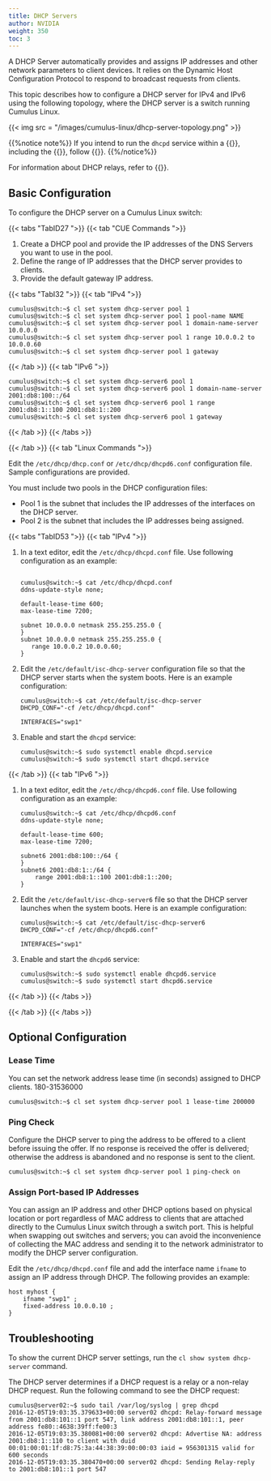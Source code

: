 ```yaml
---
title: DHCP Servers
author: NVIDIA
weight: 350
toc: 3
---
```

A DHCP Server automatically provides and assigns IP addresses and other network parameters to client devices. It relies on the Dynamic Host Configuration Protocol to respond to broadcast requests from clients.

This topic describes how to configure a DHCP server for IPv4 and IPv6 using the following topology, where the DHCP server is a switch running Cumulus Linux.

{{< img src = "/images/cumulus-linux/dhcp-server-topology.png" >}}

{{%notice note%}}
If you intend to run the `dhcpd` service within a {{<link url="Virtual-Routing-and-Forwarding-VRF" text="VRF">}}, including the {{<link url="Management-VRF" text="management VRF">}}, follow {{<link url="Management-VRF/#run-services-within-the-management-vrf" text="these steps">}}.
{{%/notice%}}

For information about DHCP relays, refer to {{<link title="DHCP Relays">}}.

## Basic Configuration

To configure the DHCP server on a Cumulus Linux switch:

{{< tabs "TabID27 ">}}
{{< tab "CUE Commands ">}}

1. Create a DHCP pool and provide the IP addresses of the DNS Servers you want to use in the pool.
2. Define the range of IP addresses that the DHCP server provides to clients.
3. Provide the default gateway IP address.

{{< tabs "TabI32 ">}}
{{< tab "IPv4 ">}}

```
cumulus@switch:~$ cl set system dhcp-server pool 1
cumulus@switch:~$ cl set system dhcp-server pool 1 pool-name NAME
cumulus@switch:~$ cl set system dhcp-server pool 1 domain-name-server 10.0.0.0
cumulus@switch:~$ cl set system dhcp-server pool 1 range 10.0.0.2 to 10.0.0.60
cumulus@switch:~$ cl set system dhcp-server pool 1 gateway
```

{{< /tab >}}
{{< tab "IPv6 ">}}

```
cumulus@switch:~$ cl set system dhcp-server6 pool 1 
cumulus@switch:~$ cl set system dhcp-server6 pool 1 domain-name-server 2001:db8:100::/64
cumulus@switch:~$ cl set system dhcp-server6 pool 1 range 2001:db8:1::100 2001:db8:1::200 
cumulus@switch:~$ cl set system dhcp-server6 pool 1 gateway
```

{{< /tab >}}
{{< /tabs >}}

{{< /tab >}}
{{< tab "Linux Commands ">}}

Edit the `/etc/dhcp/dhcp.conf` or `/etc/dhcp/dhcpd6.conf` configuration file. Sample configurations are provided.

You must include two pools in the DHCP configuration files:

- Pool 1 is the subnet that includes the IP addresses of the interfaces on the DHCP server.
- Pool 2 is the subnet that includes the IP addresses being assigned.

{{< tabs "TabID53 ">}}
{{< tab "IPv4 ">}}

1. In a text editor, edit the `/etc/dhcp/dhcpd.conf` file. Use following configuration as an example:

   ```

   cumulus@switch:~$ cat /etc/dhcp/dhcpd.conf
   ddns-update-style none;

   default-lease-time 600;
   max-lease-time 7200;

   subnet 10.0.0.0 netmask 255.255.255.0 {
   }
   subnet 10.0.0.0 netmask 255.255.255.0 {
      range 10.0.0.2 10.0.0.60;
   }
   ```

2. Edit the `/etc/default/isc-dhcp-server` configuration file so that the DHCP server starts when the system boots. Here is an example configuration:

   ```
   cumulus@switch:~$ cat /etc/default/isc-dhcp-server
   DHCPD_CONF="-cf /etc/dhcp/dhcpd.conf"

   INTERFACES="swp1"
   ```

3. Enable and start the `dhcpd` service:

   ```
   cumulus@switch:~$ sudo systemctl enable dhcpd.service
   cumulus@switch:~$ sudo systemctl start dhcpd.service
   ```

{{< /tab >}}
{{< tab "IPv6 ">}}

1. In a text editor, edit the `/etc/dhcp/dhcpd6.conf` file. Use following configuration as an example:

   ```
   cumulus@switch:~$ cat /etc/dhcp/dhcpd6.conf
   ddns-update-style none;

   default-lease-time 600;
   max-lease-time 7200;

   subnet6 2001:db8:100::/64 {
   }
   subnet6 2001:db8:1::/64 {
       range 2001:db8:1::100 2001:db8:1::200;
   }
   ```

2. Edit the `/etc/default/isc-dhcp-server6` file so that the DHCP server launches when the system boots. Here is an example configuration:

   ```
   cumulus@switch:~$ cat /etc/default/isc-dhcp-server6
   DHCPD_CONF="-cf /etc/dhcp/dhcpd6.conf"

   INTERFACES="swp1"
   ```

3. Enable and start the `dhcpd6` service:

   ```
   cumulus@switch:~$ sudo systemctl enable dhcpd6.service
   cumulus@switch:~$ sudo systemctl start dhcpd6.service
   ```

{{< /tab >}}
{{< /tabs >}}

{{< /tab >}}
{{< /tabs >}}

## Optional Configuration

### Lease Time

You can set the network address lease time (in seconds) assigned to DHCP clients.
180-31536000

```
cumulus@switch:~$ cl set system dhcp-server pool 1 lease-time 200000
```

### Ping Check

Configure the DHCP server to ping the address to be offered to a client before issuing the offer. If no response is received the offer is delivered; otherwise the address is abandoned and no response is sent to the client.

```
cumulus@switch:~$ cl set system dhcp-server pool 1 ping-check on
```

### Assign Port-based IP Addresses

You can assign an IP address and other DHCP options based on physical location or port regardless of MAC address to clients that are attached directly to the Cumulus Linux switch through a switch port. This is helpful when swapping out switches and servers; you can avoid the inconvenience of collecting the MAC address and sending it to the network administrator to modify the DHCP server configuration.

Edit the `/etc/dhcp/dhcpd.conf` file and add the interface name `ifname` to assign an IP address through DHCP. The following provides an example:

```
host myhost {
    ifname "swp1" ;
    fixed-address 10.0.0.10 ;
}
```

## Troubleshooting

To show the current DHCP server settings, run the `cl show system dhcp-server` command.

The DHCP server determines if a DHCP request is a relay or a non-relay DHCP request. Run the following command to see the DHCP request:

```
cumulus@server02:~$ sudo tail /var/log/syslog | grep dhcpd
2016-12-05T19:03:35.379633+00:00 server02 dhcpd: Relay-forward message from 2001:db8:101::1 port 547, link address 2001:db8:101::1, peer address fe80::4638:39ff:fe00:3
2016-12-05T19:03:35.380081+00:00 server02 dhcpd: Advertise NA: address 2001:db8:1::110 to client with duid 00:01:00:01:1f:d8:75:3a:44:38:39:00:00:03 iaid = 956301315 valid for 600 seconds
2016-12-05T19:03:35.380470+00:00 server02 dhcpd: Sending Relay-reply to 2001:db8:101::1 port 547
```
